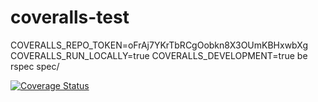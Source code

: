 coveralls-test
==============

COVERALLS_REPO_TOKEN=oFrAj7YKrTbRCgOobkn8X3OUmKBHxwbXg COVERALLS_RUN_LOCALLY=true COVERALLS_DEVELOPMENT=true be rspec spec/

[![Coverage Status](http://coveralls-enterprise.ngrok.io/repos/nickmerwin/coveralls-test/badge.svg?branch=master)](http://coveralls-enterprise.ngrok.io/r/nickmerwin/coveralls-test?branch=master)
